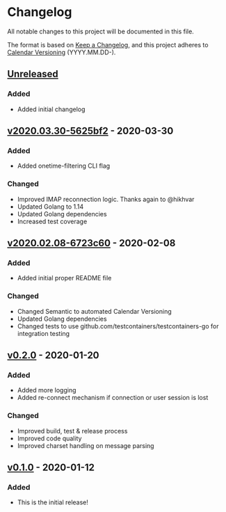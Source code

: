 # Changelog
All notable changes to this project will be documented in this file.

The format is based on [Keep a Changelog](https://keepachangelog.com/en/1.0.0/),
and this project adheres to [Calendar Versioning](https://calver.org/) (YYYY.MM.DD-<SHORT-COMMIT-HASH>).

## [Unreleased]
### Added
- Added initial changelog

## [v2020.03.30-5625bf2] - 2020-03-30
### Added
- Added onetime-filtering CLI flag

### Changed
- Improved IMAP reconnection logic. Thanks again to @hikhvar 
- Updated Golang to 1.14
- Updated Golang dependencies
- Increased test coverage

## [v2020.02.08-6723c60] - 2020-02-08
### Added
- Added initial proper README file

### Changed
- Changed Semantic to automated Calendar Versioning
- Updated Golang dependencies
- Changed tests to use github.com/testcontainers/testcontainers-go for integration testing

## [v0.2.0] - 2020-01-20
### Added
- Added more logging
- Added re-connect mechanism if connection or user session is lost

### Changed
- Improved build, test & release process
- Improved code quality
- Improved charset handling on message parsing

## [v0.1.0] - 2020-01-12
### Added
- This is the initial release!

[Unreleased]: https://github.com/arnisoph/postisto/compare/v2020.03.30-5625bf2...HEAD
[v2020.03.30-5625bf2]: https://github.com/arnisoph/postisto/compare/v2020.02.08-6723c60...v2020.03.30-5625bf2
[v2020.02.08-6723c60]: https://github.com/arnisoph/postisto/compare/v0.2.0...v2020.02.08-6723c60
[v0.2.0]: https://github.com/arnisoph/postisto/compare/v0.1.0...v0.2.0 
[v0.1.0]: https://github.com/arnisoph/postisto/tree/v0.1.0